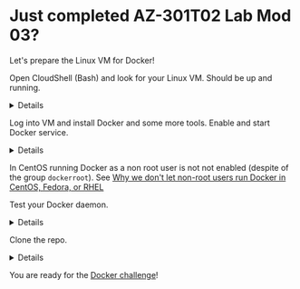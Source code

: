 # Just completed AZ-301T02 Lab Mod 03?

Let's prepare the Linux VM for Docker!


Open CloudShell (Bash) and look for your Linux VM. Should be up and running.
<details>

```bash
az vm list --show-details -o table

IP=$(az vm list --show-details --resource-group AADESIGNLAB1202-RG --query [].publicIps  -o tsv)
echo $IP
```
</details>

Log into VM and install Docker and some more tools. Enable and start Docker service.
<details>

Student's password is `Pa55w.rd1234`
```bash
ssh Student@$IP

sudo yum -y install docker git epel-release jq

sudo systemctl enable docker
sudo systemctl start docker
sudo systemctl status docker
```
</details>

In CentOS running Docker as a non root user is not not enabled (despite of the group `dockerroot`). See [Why we don't let non-root users run Docker in CentOS, Fedora, or RHEL](https://www.projectatomic.io/blog/2015/08/why-we-dont-let-non-root-users-run-docker-in-centos-fedora-or-rhel/)

Test your Docker daemon.
<details>

```bash
sudo -i
docker version
```
</details>

Clone the repo.
<details>

```bash
git clone https://github.com/www42/k8w.git
```
</details>

You are ready for the [Docker challenge](ChallengeDocker.md)!